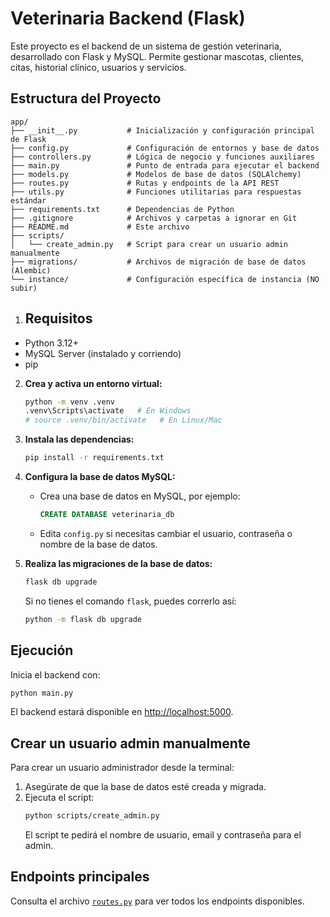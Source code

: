 # Veterinaria Backend (Flask)

Este proyecto es el backend de un sistema de gestión veterinaria, desarrollado con Flask y MySQL. Permite gestionar mascotas, clientes, citas, historial clínico, usuarios y servicios.

## Estructura del Proyecto

```
app/
├── __init__.py           # Inicialización y configuración principal de Flask
├── config.py             # Configuración de entornos y base de datos
├── controllers.py        # Lógica de negocio y funciones auxiliares
├── main.py               # Punto de entrada para ejecutar el backend
├── models.py             # Modelos de base de datos (SQLAlchemy)
├── routes.py             # Rutas y endpoints de la API REST
├── utils.py              # Funciones utilitarias para respuestas estándar
├── requirements.txt      # Dependencias de Python
├── .gitignore            # Archivos y carpetas a ignorar en Git
├── README.md             # Este archivo
├── scripts/
│   └── create_admin.py   # Script para crear un usuario admin manualmente
├── migrations/           # Archivos de migración de base de datos (Alembic)
└── instance/             # Configuración específica de instancia (NO subir)
```


1. ## Requisitos

- Python 3.12+
- MySQL Server (instalado y corriendo)
- pip


2. **Crea y activa un entorno virtual:**
   ```sh
   python -m venv .venv
   .venv\Scripts\activate   # En Windows
   # source .venv/bin/activate   # En Linux/Mac
   ```

3. **Instala las dependencias:**
   ```sh
   pip install -r requirements.txt
   ```

4. **Configura la base de datos MySQL:**
   - Crea una base de datos en MySQL, por ejemplo:
     ```sql
     CREATE DATABASE veterinaria_db 
     ```
   - Edita `config.py` si necesitas cambiar el usuario, contraseña o nombre de la base de datos.

5. **Realiza las migraciones de la base de datos:**
   ```sh
   flask db upgrade
   ```
   Si no tienes el comando `flask`, puedes correrlo así:
   ```sh
   python -m flask db upgrade
   ```

## Ejecución

Inicia el backend con:
```sh
python main.py
```
El backend estará disponible en [http://localhost:5000](http://localhost:5000).

## Crear un usuario admin manualmente

Para crear un usuario administrador desde la terminal:

1. Asegúrate de que la base de datos esté creada y migrada.
2. Ejecuta el script:
   ```sh
   python scripts/create_admin.py
   ```
   El script te pedirá el nombre de usuario, email y contraseña para el admin.

## Endpoints principales

Consulta el archivo [`routes.py`](routes.py) para ver todos los endpoints disponibles.

